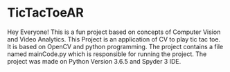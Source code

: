 # TicTacToeAR
Hey Everyone! This is a fun project based on concepts of Computer Vision and Video Analytics.
This Project is an application of CV to play tic tac toe. It is based on OpenCV and python programming.
The project contains a file named mainCode.py which is responsible for running the project.
The project was made on Python Version 3.6.5 and Spyder 3 IDE.
